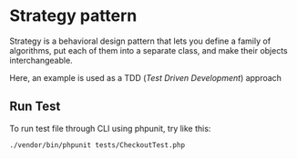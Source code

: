 # Strategy pattern

Strategy is a behavioral design pattern that lets you define a family of algorithms, put each of them into a separate class, and make their objects interchangeable.

Here, an example is used as a TDD (_Test Driven Development_) approach

## Run Test
To run test file through CLI using phpunit, try like this:
```angular2html
./vendor/bin/phpunit tests/CheckoutTest.php
```